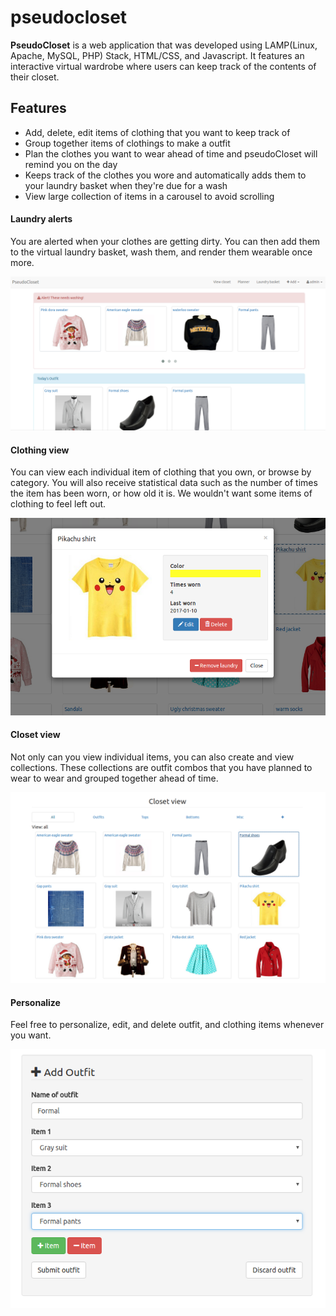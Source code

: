# pseudocloset
**PseudoCloset** is a web application that was developed using LAMP(Linux, Apache, MySQL, PHP) Stack, HTML/CSS, and Javascript. It features an interactive virtual wardrobe where users can keep track of the contents of their closet.

## Features
- Add, delete, edit items of clothing that you want to keep track of
- Group together items of clothings to make a outfit
- Plan the clothes you want to wear ahead of time and pseudoCloset will remind you on the day
- Keeps track of the clothes you wore and automatically adds them to your laundry basket when they're due for a wash
- View large collection of items in a carousel to avoid scrolling

#### Laundry alerts
You are alerted when your clothes are getting dirty. You can then add them to the virtual laundry basket, wash them, and render them wearable once more. 

![alt text](img/homescreen.png)

#### Clothing view
You can view each individual item of clothing that you own, or browse by category. You will also receive statistical data such as the number of times the item has been worn, or how old it is. We wouldn't want some items of clothing to feel left out.

![alt text](img/itemview.png)

#### Closet view
Not only can you view individual items, you can also create and view collections. These collections are outfit combos that you have planned to wear to wear and grouped together ahead of time.

![alt text](img/closet.png)

#### Personalize
Feel free to personalize, edit, and delete outfit, and clothing items whenever you want. 

![alt text](img/addoutfit.png)

